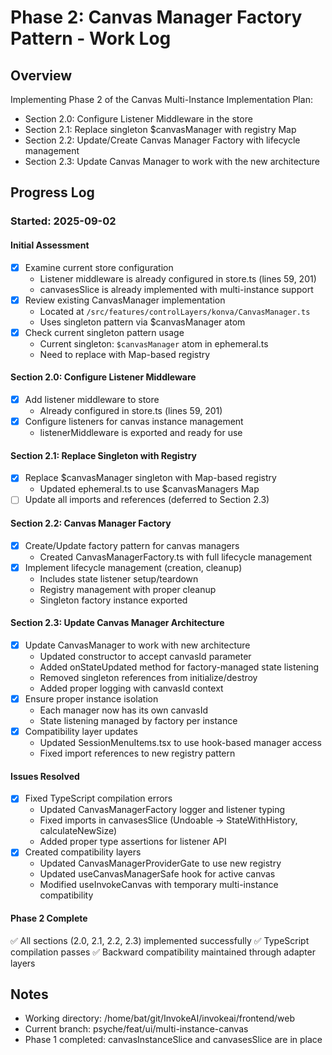 # Phase 2: Canvas Manager Factory Pattern - Work Log

## Overview
Implementing Phase 2 of the Canvas Multi-Instance Implementation Plan:
- Section 2.0: Configure Listener Middleware in the store
- Section 2.1: Replace singleton $canvasManager with registry Map
- Section 2.2: Update/Create Canvas Manager Factory with lifecycle management
- Section 2.3: Update Canvas Manager to work with the new architecture

## Progress Log

### Started: 2025-09-02

#### Initial Assessment
- [x] Examine current store configuration
  - Listener middleware is already configured in store.ts (lines 59, 201)
  - canvasesSlice is already implemented with multi-instance support
- [x] Review existing CanvasManager implementation 
  - Located at `/src/features/controlLayers/konva/CanvasManager.ts`
  - Uses singleton pattern via $canvasManager atom
- [x] Check current singleton pattern usage
  - Current singleton: `$canvasManager` atom in ephemeral.ts
  - Need to replace with Map-based registry

#### Section 2.0: Configure Listener Middleware
- [x] Add listener middleware to store
  - Already configured in store.ts (lines 59, 201)
- [x] Configure listeners for canvas instance management
  - listenerMiddleware is exported and ready for use

#### Section 2.1: Replace Singleton with Registry
- [x] Replace $canvasManager singleton with Map-based registry
  - Updated ephemeral.ts to use $canvasManagers Map
- [ ] Update all imports and references (deferred to Section 2.3)

#### Section 2.2: Canvas Manager Factory
- [x] Create/Update factory pattern for canvas managers
  - Created CanvasManagerFactory.ts with full lifecycle management
- [x] Implement lifecycle management (creation, cleanup)
  - Includes state listener setup/teardown
  - Registry management with proper cleanup
  - Singleton factory instance exported

#### Section 2.3: Update Canvas Manager Architecture
- [x] Update CanvasManager to work with new architecture
  - Updated constructor to accept canvasId parameter
  - Added onStateUpdated method for factory-managed state listening
  - Removed singleton references from initialize/destroy
  - Added proper logging with canvasId context
- [x] Ensure proper instance isolation
  - Each manager now has its own canvasId
  - State listening managed by factory per instance
- [x] Compatibility layer updates
  - Updated SessionMenuItems.tsx to use hook-based manager access
  - Fixed import references to new registry pattern

#### Issues Resolved
- [x] Fixed TypeScript compilation errors
  - Updated CanvasManagerFactory logger and listener typing
  - Fixed imports in canvasesSlice (Undoable -> StateWithHistory, calculateNewSize)
  - Added proper type assertions for listener API
- [x] Created compatibility layers
  - Updated CanvasManagerProviderGate to use new registry
  - Updated useCanvasManagerSafe hook for active canvas
  - Modified useInvokeCanvas with temporary multi-instance compatibility

#### Phase 2 Complete
✅ All sections (2.0, 2.1, 2.2, 2.3) implemented successfully
✅ TypeScript compilation passes
✅ Backward compatibility maintained through adapter layers

## Notes
- Working directory: /home/bat/git/InvokeAI/invokeai/frontend/web
- Current branch: psyche/feat/ui/multi-instance-canvas
- Phase 1 completed: canvasInstanceSlice and canvasesSlice are in place